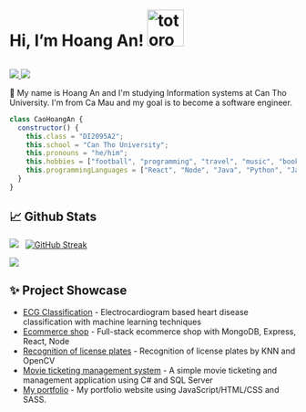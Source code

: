 # Hi, I’m Hoang An!   <img src="https://emoji.gg/assets/emoji/9085-totoro.png" width="64px" height="64px" alt="totoro">

<img src="background.png" alt="">

<a href=https://www.linkedin.com/in/anhoangcao02/> <img src="https://img.shields.io/badge/-LinkedIn-0e76a8?style=plastic&logo=linkedIn"> </a>
<a href=https://orcid.org/0009-0002-5608-0866> <img src="https://img.shields.io/badge/-ORCID-A6CE39?style=plastic&logo=orcid&logoColor=F5F5F5"> </a>

👨 My name is Hoang An and I'm studying Information systems at Can Tho University. I'm from Ca Mau and my goal is to become a software engineer.

```javascript
class CaoHoangAn {
  constructor() {
    this.class = "DI2095A2";
    this.school = "Can Tho University";
    this.pronouns = "he/him";
    this.hobbies = ["football", "programming", "travel", "music", "book"];
    this.programmingLanguages = ["React", "Node", "Java", "Python", "JavaScript"];
  }
}
```

## 📈 Github Stats


<img src="https://github-readme-stats.vercel.app/api?username=anhoangcao&theme=tokyonight&show_icons=true&count_private=true"> &nbsp; [![GitHub Streak](http://github-readme-streak-stats.herokuapp.com?user=anhoangcao&theme=tokyonight&date_format=M%20j%5B%2C%20Y%5D)](https://git.io/streak-stats)


<img src="https://github-readme-stats.vercel.app/api/top-langs/?username=anhoangcao&theme=tokyonight&layout=compact&langs_count=6">

## ✨ Project Showcase
* [ECG Classification](https://github.com/anhoangcao/Electrocardiogram-Based-Heart-Disease-Classification-with-Machine-Learning-Techniques) - Electrocardiogram based heart disease classification with machine learning techniques
* [Ecommerce shop](https://github.com/anhoangcao/MERN-stack-ecommerce-shop) - Full-stack ecommerce shop with MongoDB, Express, React, Node
* [Recognition of license plates](https://github.com/anhoangcao/Recognition-of-license-plates-by-KNN) - Recognition of license plates by KNN and OpenCV
* [Movie ticketing management system](https://github.com/anhoangcao/Movie-ticketing-management-system) - A simple movie ticketing and management application using C# and SQL Server
* [My portfolio](https://github.com/anhoangcao/MyPortfolio) - My portfolio website using JavaScript/HTML/CSS and SASS.

